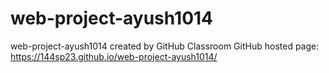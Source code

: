 # web-project-ayush1014
web-project-ayush1014 created by GitHub Classroom
GitHub hosted page: https://144sp23.github.io/web-project-ayush1014/  

